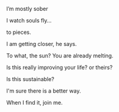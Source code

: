 I’m mostly sober

I watch souls fly…

to pieces.

I am getting closer, he says.

To what, the sun? You are already melting.

Is this really improving your life? or theirs?

Is this sustainable?

I'm sure there is a better way.

When I find it, join me.
